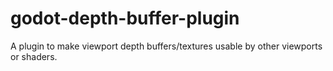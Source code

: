 # godot-depth-buffer-plugin
A plugin to make viewport depth buffers/textures usable by other viewports or shaders.
